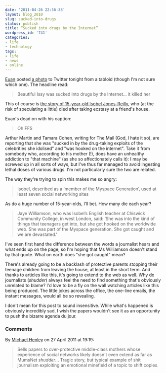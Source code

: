 ```yaml
---
date: '2011-04-26 22:56:38'
layout: blog_2010
slug: sucked-into-drugs
status: publish
title: “Sucked into drugs by the Internet”
wordpress_id: '741'
categories:
- life
- technology
tags:
- life
- news
- online
---
```


[Euan](http://www.euansemple.com/) posted [a photo](http://twitpic.com/4pv4z6)
to Twitter tonight from a tabloid (though I'm not sure which one). The
headline read:

> Beautiful Issy was sucked into drugs by the Internet… it killed her

This of course is [the story of 15-year-old Isobel
Jones-Reilly](http://www.bbc.co.uk/news/uk-england-london-13184470), who (at
the risk of speculating a little) died after taking ecstasy at a friend's
house.

Euan's dead on with his caption:

> Oh FFS

Arthur Martin and Tamara Cohen, writing for The Mail (God, I hate it so), are
reporting that she was "sucked in by the drug-taking exploits of the
celebrities she idolised" and "was hooked on the internet". Take it from
somebody who, according to his mother (!), does have an unhealthy addiction to
"that machine" (as she so affectionately calls it): I may be screwed up in all
sorts of ways, but I've thus far managed to avoid ingesting lethal doses of
various drugs. I'm not particularly sure the two are related.

The way they're trying to spin this makes me so angry:

> Isobel, described as a ‘member of the Myspace Generation’, used at
> least seven social networking sites

As do a huge number of 15-year-olds, I'll bet. How many die each year?

> Jaye Williamson, who was Isobel’s English teacher at Chiswick
> Community College, in west London, said: ‘She was into the kind of
> things that teenagers get into, but she got hooked on the worldwide
> web. She was part of the Myspace generation. She got caught and we are
> devastated.’

I've seen first hand the difference between the words a journalist hears and
what ends up on the page, so I'm hoping that Ms Williamson doesn't stand by
that quote. What on earth does "she got caught" mean?

There's already going to be a backlash of protective parents stopping their
teenage children from leaving the house, at least in the short term. And
thanks to articles like this, it's going to extend to the web as well. Why do
journalists (_shudder_) always feel the need to find something that's
obviously unrelated to blame? I'd love to be a fly on the wall watching
articles like this being produced. The little jokes across the office, the
one-line emails, the instant messages, would all be so revealing.

I don't mean for this post to sound insensitive. While what's happened is
obviously incredibly sad, I wish the papers wouldn't see it as an opportunity
to push the bizarre agenda du jour.

### Comments ###

By [Michael Henley](http://www.michaelhenley.co.uk) on 27 April 2011 at 19:19:

> Sells papers to over-protective middle-class mothers whose experience of social
> networks likely doesn't even extend as far as MumsNet *shudder*... Tragic story,
> but typical example of shit journalism exploiting an emotional minefield of a
> topic to shift copies.
